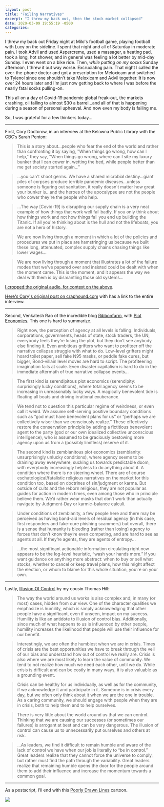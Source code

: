 ```yaml
---
layout: post
title: "Failing Narratives"
excerpt: "I threw my back out, then the stock market collapsed"
date: 2020-03-09 19:55:19 -0500
categories: 
---
```


I threw my back out Friday night at Milo's football game, playing football with Lucy on the sideline. I spent that night and all of Saturday in moderate pain. I took Advil and used Aspercreme, used a massager, a heating pad, took a long, hot shower, and in general was feeling a lot better by mid-day Sunday. I even went on a bike ride. Then, _while putting on my socks_ Sunday afternoon, I threw it out way worse. Excruciating pain. That night I called the over-the-phone doctor and got a prescription for Meloxicam and switched to Tylenol since one shouldn't take Meloxicam and Advil together. It is now over 24 hours later and I'm just now getting back to where I was before the nearly fatal socks pulling-on.

This all on a day of Covid-19 pandemic global freak-out, the markets crashing, oil falling to almost $30 a barrel...and all of that is happening during a season of personal upheaval. And now even my body is failing me.

So, I was grateful for a few thinkers today...

--- 

First, Cory Doctorow, in an interview at the Kelowna Public Library with the CBC’s Sarah Penton:

> This is a story about...people who fear the end of the world and rather than confronting it by saying, "When things go wrong, how can I help," they say, "When things go wrong, where can I site my luxury bunker that I can cower in, wetting the bed, while people better than me get society started again..."

> ...you can't shoot germs. We have a shared microbial destiny...giant piles of corpses produce terrible pandemic diseases...unless someone is figuring out sanitation, it really doesn't matter how great your bunker is...and the heroes of the apocalypse are not the people who cower they're the people who help.

> ...The way [Covid-19] is disrupting our supply chain is a very neat example of how things that work well fail badly. If you only think about how things work and not how things fail you end up building the Titanic. If all you're thinking about is the hull and not the lifeboats, you are not a hero of history. 

> We are now living through a moment in which a lot of the policies and procedures we put in place are hamstringing us because we built these long, attenuated, complex supply chains chasing things like lower wages...

> We are now living through a moment that illustrates a lot of the failure modes that we've papered over and insisted could be dealt with when the moment came. This is the moment, and it appears the way we deal with them is by dismantling those old systems...

[I cropped the original audio, for context on the above]({{site.baseurl}}/assets/2020/03/Canada_Reads_Kelowna_Doctorow_Penton-crop.mp3).

[Here's Cory's original post on craphound.com](https://craphound.com/podcast/2020/03/06/audio-from-the-kelowna-canada-reads-event-with-sarah-penton) with has a link to the entire interview.

---

Second, Venkatesh Rao of the incredible blog [Ribbonfarm](https://www.ribbonfarm.com/), with [Plot Economics](https://www.ribbonfarm.com/2020/03/09/plot-economics/). This one is hard to summarize.

> Right now, the perception of agency at all levels is falling. Individuals, corporations, governments, heads of state, stock traders, the UN, everybody feels they’re losing the plot, but they don’t see anybody else finding it. Even ambitious grifters who want to profiteer off the narrative collapse struggle with what to do. Low-level grifters might hoard toilet paper, sell fake N95 masks, or peddle fake cures, but bigger, Bond-villain level moves are hard to script. The profiteering imagination fails at scale. Even disaster capitalism is hard to do in the immediate aftermath of true narrative collapse events...

> The first kind is serendipitous plot economics (serendipity: surprisingly lucky conditions), where total agency seems to be increasing in unreasonably lucky ways. A magically benevolent tide is floating all boats and driving irrational exuberance.

> We tend not to question this particular regime of weirdness, or even call it weird. We assume self-serving positive boundary conditions such as “god must have benevolent plans for us” or “perhaps we are collectively wiser than we consciously realize.” These effectively restore the conservation principle by adding a fictitious benevolent agent to the party (god or our own idealized collective unconscious intelligence), who is assumed to be graciously bestowing more agency upon us from a (possibly limitless) reserve of it.

> The second kind is zemblanitous plot economics (zemblanity: unsurprisingly unlucky conditions), where agency seems to be draining away everywhere, sucking us towards predictable doom, with everybody increasingly helpless to do anything about it. A condition where there is no steering wheel. There are of course eschatological/fatalistic religious narratives on the market for this condition too, based on doctrines of sin/judgment or karma. But outside of cults and the reborn religious, they are not popular as guides for action in modern times, even among those who in principle believe them. We’d rather wear masks that don’t work than actually navigate by Judgment-Day or karmic-balance calculi.

> Under conditions of zemblanity, a few people here and there may be perceived as having band-aid levels of residual agency (in this case, first responders and fake-cure phishing scammers) but overall, there is a sense that humanity is bleeding (rather than losing) agency to forces that don’t know they’re even competing, and are hard to see as agents at all. If they’re agents, they are agents of entropy...

> ...the most significant actionable information circulating right now appears to be the log-level heuristic, “wash your hands more.” If you want guidance on anything more abstract: when to buy or sell what stocks, whether to cancel or keep travel plans, how this might affect the election, or whom to blame for this whole situation, you’re on your own. 

---

Lastly, [Illusion Of Control](http://www.recoveringleadership.com/?p=1016) by my cousin Thomas Hill:

> The way the world around us works is also complex and, in many (or most) cases, hidden from our view. One of the character qualities we emphasize is humility, which is simply acknowledging that other people have a significant, even if unseen, impact on my success. Humility is like an antidote to illusion of control bias. Additionally, since much of what happens to us is influenced by other people, humility increases the likelihood that people will use their influence for our benefit.  

> Interestingly, we are often the humblest when we are in crisis. Times of crisis are the best opportunities we have to break through the veil of our bias and understand how out of control we really are. Crisis is also where we are most likely to learn the value of community. We tend to not realize how much we need each other, until we do. While crisis is difficult and can be costly in many ways, it is also valuable as a grounding event.

> Crisis can be healthy for us individually, as well as for the community, if we acknowledge it and participate in it. Someone is in crisis every day, but we often only think about it when we are the one in trouble. As a caring community, we should engage with people when they are in crisis, both to help them and to help ourselves.

> There is very little about the world around us that we can control. Thinking that we are causing our successes (or sometimes our failures) is arrogant at best and can be very dangerous. The illusion of control can cause us to unnecessarily put ourselves and others at risk.

> ...As leaders, we find it difficult to remain humble and aware of the lack of control we have when our job is literally to “be in control.” Great leaders realize that they cannot force the universe to comply, but rather must find the path through the variability. Great leaders realize that remaining humble opens the door for the people around them to add their influence and increase the momentum towards a common goal. 

---

As a postscript, I'll end with this [Poorly Drawn Lines](http://www.poorlydrawnlines.com/) cartoon.

![]({{site.baseurl}}/assets/2020/03/pdl.png)